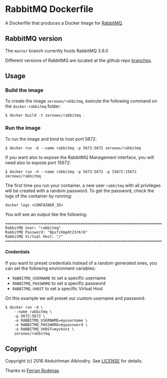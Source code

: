 # RabbitMQ Dockerfile

A Dockerfile that produces a Docker Image for [RabbitMQ](https://www.rabbitmq.com/).

## RabbitMQ version

The `master` branch currently hosts RabbitMQ 3.6.0

Different versions of RabbitMQ are located at the github repo [branches](https://github.com/frodenas/docker-rabbitmq/branches).

## Usage

### Build the image

To create the image `zeroows/rabbitmq`, execute the following command on the `docker-rabbitmq` folder:

```
$ docker build -t zeroows/rabbitmq .
```

### Run the image

To run the image and bind to host port 5672:

```
$ docker run -d --name rabbitmq -p 5672:5672 zeroows/rabbitmq
```

If you want also to expose the RabbitMQ Management interface, you will need also to expose port 15672:

```
$ docker run -d --name rabbitmq -p 5672:5672 -p 15672:15672 zeroows/rabbitmq
```

The first time you run your container, a new user `rabbitmq` with all privileges will be created with a random password.
To get the password, check the logs of the container by running:

```
docker logs <CONTAINER_ID>
```

You will see an output like the following:

```
========================================================================
RabbitMQ User: "rabbitmq"
RabbitMQ Password: "8psfzXmp6t23rKr6"
RabbitMQ Virtual Host: "/"
========================================================================
```

#### Credentials

If you want to preset credentials instead of a random generated ones, you can set the following environment variables:

* `RABBITMQ_USERNAME` to set a specific username
* `RABBITMQ_PASSWORD` to set a specific password
* `RABBITMQ_VHOST` to set a specific Virtual Host

On this example we will preset our custom username and password:

```
$ docker run -d \
    --name rabbitmq \
    -p 5672:5672 \
    -e RABBITMQ_USERNAME=myusername \
    -e RABBITMQ_PASSWORD=mypassword \
    -e RABBITMQ_VHOST=myvhost \
    zeroows/rabbitmq
```

## Copyright

Copyright (c) 2016 Abdulrhman Alkhodiry. See [LICENSE](https://github.com/zeroows/docker-rabbitmq/blob/master/LICENSE) for details.

Thanks to [Ferran Rodenas](https://github.com/frodenas/docker-rabbitmq)

